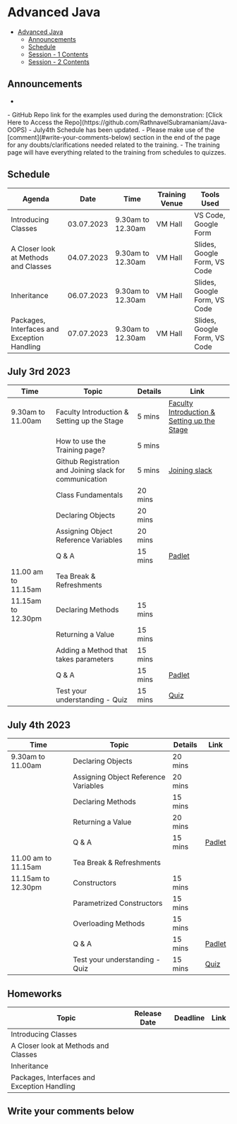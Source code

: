 # Advanced Java

- [Advanced Java](#advanced-java)
  - [Announcements](#announcements)
  - [Schedule](#schedule)
  - [Session - 1 Contents](#july-3rd-2023)
  - [Session - 2 Contents](#july-4th-2023)

## Announcements

<script>
  var countDownDate = new Date("Jul 3, 2023 09:30:00").getTime();
  var myfunc = setInterval(function() {
    var now = new Date().getTime();
    var timeleft = countDownDate - now;
        
    // Calculating the days, hours, minutes and seconds left
    var days = Math.floor(timeleft / (1000 * 60 * 60 * 24));
    var hours = Math.floor((timeleft % (1000 * 60 * 60 * 24)) / (1000 * 60 * 60));
    var minutes = Math.floor((timeleft % (1000 * 60 * 60)) / (1000 * 60));
    var seconds = Math.floor((timeleft % (1000 * 60)) / 1000);

    var lastDate = new Date("Jul 7, 2023 12:45:00");

    if(now<countDownDate){
      document.getElementById("time").innerHTML = 'The Training starts in ' + days + ' days ' + hours + ' hours ' + minutes + ' minutes ' + seconds + ' seconds <br /> <br />';
    } else if(now>=countDownDate && now<=lastDate){
      document.getElementById("time").innerHTML = 'The Training is LIVE! <br /> <br />';
    } else if(now>lastDate){
      document.getElementById("time").innerHTML = 'The Training is COMPLETED! <br /> <br />';
    }

  },1000);
</script>

<div>
  <ul>
    <li id='time'></li>
  </ul>
</div>
- GitHub Repo link for the examples used during the demonstration: [Click Here to Access the Repo](https://github.com/RathnavelSubramaniam/Java-OOPS)
- July4th Schedule has been updated.
- Please make use of the [comment](#write-your-comments-below) section in the end of the page for any doubts/clarifications needed related to the training.
- The training page will have everything related to the training from schedules to quizzes.

## Schedule

| Agenda                                      | Date       | Time              | Training Venue | Tools Used                   |
| ------------------------------------------- | ---------- | ----------------- | -------------- | ---------------------------- |
| Introducing Classes                         | 03.07.2023 | 9.30am to 12.30am | VM Hall        | VS Code, Google Form         |
| A Closer look at Methods and Classes        | 04.07.2023 | 9.30am to 12.30am | VM Hall        | Slides, Google Form, VS Code |
| Inheritance                                 | 06.07.2023 | 9.30am to 12.30am | VM Hall        | Slides, Google Form, VS Code |
| Packages, Interfaces and Exception Handling | 07.07.2023 | 9.30am to 12.30am | VM Hall        | Slides, Google Form, VS Code |

## July 3rd 2023

| Time                | Topic                                                   | Details | Link                                                                                                         |
| ------------------- | ------------------------------------------------------- | ------- | ------------------------------------------------------------------------------------------------------------ |
| 9.30am to 11.00am   | Faculty Introduction & Setting up the Stage             | 5 mins  | [Faculty Introduction & Setting up the Stage](faculty.md)                                                    |
|                     | How to use the Training page?                           | 5 mins  |                                                                                                              |
|                     | Github Registration and Joining slack for communication | 5 mins  | [Joining slack](https://join.slack.com/t/rvscas-workspace/shared_invite/zt-1mss74s1x-4hZOxPeIpd1Tp2mQXxipOg) |
|                     | Class Fundamentals                                      | 20 mins |                                                                                                              |
|                     | Declaring Objects                                       | 20 mins |                                                                                                              |
|                     | Assigning Object Reference Variables                    | 20 mins |                                                                                                              |
|                     | Q & A                                                   | 15 mins | [Padlet](https://padlet.com/sathishdatascientist/javaPadlet)                                                 |
| 11.00 am to 11.15am | Tea Break & Refreshments                                |         |                                                                                                              |
| 11.15am to 12.30pm  | Declaring Methods                                       | 15 mins |                                                                                                              |
|                     | Returning a Value                                       | 15 mins |                                                                                                              |
|                     | Adding a Method that takes parameters                   | 15 mins |                                                                                                              |
|                     | Q & A                                                   | 15 mins | [Padlet](https://padlet.com/sathishdatascientist/javaPadlet)                                                 |
|                     | Test your understanding - Quiz                          | 15 mins | [Quiz](https://forms.gle/zKYJWGqJTphbKR7W7)                                                                  |

## July 4th 2023

| Time                | Topic                                | Details | Link                                                         |
| ------------------- | ------------------------------------ | ------- | ------------------------------------------------------------ |
| 9.30am to 11.00am   | Declaring Objects                    | 20 mins |                                                              |
|                     | Assigning Object Reference Variables | 20 mins |                                                              |
|                     | Declaring Methods                    | 15 mins |                                                              |
|                     | Returning a Value                    | 20 mins |                                                              |
|                     | Q & A                                | 15 mins | [Padlet](https://padlet.com/sathishdatascientist/javaPadlet) |
| 11.00 am to 11.15am | Tea Break & Refreshments             |         |                                                              |
| 11.15am to 12.30pm  | Constructors                         | 15 mins |                                                              |
|                     | Parametrized Constructors            | 15 mins |                                                              |
|                     | Overloading Methods                  | 15 mins |                                                              |
|                     | Q & A                                | 15 mins | [Padlet](https://padlet.com/sathishdatascientist/javaPadlet) |
|                     | Test your understanding - Quiz       | 15 mins | [Quiz](https://forms.gle/zKYJWGqJTphbKR7W7)                  |

## Homeworks

| Topic                                       | Release Date | Deadline | Link |
| ------------------------------------------- | ------------ | -------- | ---- |
| Introducing Classes                         |              |          |      |
| A Closer look at Methods and Classes        |              |          |      |
| Inheritance                                 |              |          |      |
| Packages, Interfaces and Exception Handling |              |          |      |

## Write your comments below

<script 
        async
        src="https://utteranc.es/client.js"
        repo="casrvs/casrvs.github.io"
        issue-term="title"
        theme="github-light"
        crossorigin="anonymous"
></script>
